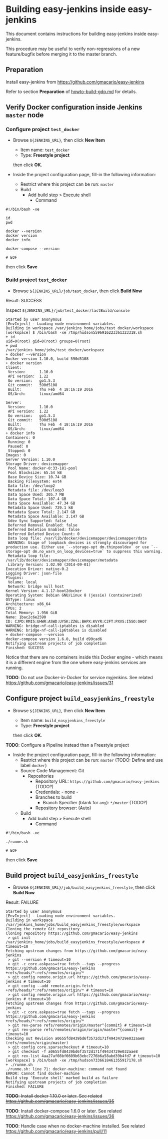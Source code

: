 # Building easy-jenkins inside easy-jenkins

This document contains instructions for building easy-jenkins inside easy-jenkins.

This procedure may be useful to verify non-regressions of a new feature/bugfix before merging it to the master branch.

## Preparation

Install easy-jenkins from https://github.com/gmacario/easy-jenkins

Refer to section **Preparation** of [howto-build-gdp.md](https://github.com/gmacario/easy-jenkins/blob/master/docs/howto-build-gdp.md) for details.

## Verify Docker configuration inside Jenkins `master` node

### Configure project `test_docker`

* Browse `${JENKINS_URL}`, then click **New Item**
  - Item name: `test_docker`
  - Type: **Freestyle project**

  then click **OK**.
  
* Inside the project configuration page, fill-in the following information:
  - Restrict where this project can be run: `master`
  - Build
    - Add build step > Execute shell
      - Command

```
#!/bin/bash -xe

id
pwd

docker --version
docker version
docker info

docker-compose --version

# EOF
```
  
  then click **Save**

### Build project `test_docker`

* Browse `${JENKINS_URL}/job/test_docker`, then click **Build Now**

Result: SUCCESS

Inspect `${JENKINS_URL}/job/test_docker/lastBuild/console`

```
Started by user anonymous
[EnvInject] - Loading node environment variables.
Building in workspace /var/jenkins_home/jobs/test_docker/workspace
[workspace] $ /bin/bash -xe /tmp/hudson5596916223361323318.sh
+ id
uid=0(root) gid=0(root) groups=0(root)
+ pwd
/var/jenkins_home/jobs/test_docker/workspace
+ docker --version
Docker version 1.10.0, build 590d5108
+ docker version
Client:
 Version:      1.10.0
 API version:  1.22
 Go version:   go1.5.3
 Git commit:   590d5108
 Built:        Thu Feb  4 18:16:19 2016
 OS/Arch:      linux/amd64

Server:
 Version:      1.10.0
 API version:  1.22
 Go version:   go1.5.3
 Git commit:   590d5108
 Built:        Thu Feb  4 18:16:19 2016
 OS/Arch:      linux/amd64
+ docker info
Containers: 0
 Running: 0
 Paused: 0
 Stopped: 0
Images: 0
Server Version: 1.10.0
Storage Driver: devicemapper
 Pool Name: docker-0:33-181-pool
 Pool Blocksize: 65.54 kB
 Base Device Size: 10.74 GB
 Backing Filesystem: ext4
 Data file: /dev/loop2
 Metadata file: /dev/loop3
 Data Space Used: 305.7 MB
 Data Space Total: 107.4 GB
 Data Space Available: 47.34 GB
 Metadata Space Used: 729.1 kB
 Metadata Space Total: 2.147 GB
 Metadata Space Available: 2.147 GB
 Udev Sync Supported: false
 Deferred Removal Enabled: false
 Deferred Deletion Enabled: false
 Deferred Deleted Device Count: 0
 Data loop file: /var/lib/docker/devicemapper/devicemapper/data
 WARNING: Usage of loopback devices is strongly discouraged for production use. Either use `--storage-opt dm.thinpooldev` or use `--storage-opt dm.no_warn_on_loop_devices=true` to suppress this warning.
 Metadata loop file: /var/lib/docker/devicemapper/devicemapper/metadata
 Library Version: 1.02.90 (2014-09-01)
Execution Driver: native-0.2
Logging Driver: json-file
Plugins: 
 Volume: local
 Network: bridge null host
Kernel Version: 4.1.17-boot2docker
Operating System: Debian GNU/Linux 8 (jessie) (containerized)
OSType: linux
Architecture: x86_64
CPUs: 2
Total Memory: 1.956 GiB
Name: 1bac2c6e2590
ID: CJPD:RMI5:UHWR:ASWD:UY5K:ZZ6L:BHPX:KVYR:C2FT:PXVS:I5SO:OHO7
WARNING: bridge-nf-call-iptables is disabled
WARNING: bridge-nf-call-ip6tables is disabled
+ docker-compose --version
docker-compose version 1.6.0, build d99cad6
Notifying upstream projects of job completion
Finished: SUCCESS
```

Notice that there are no containers inside this Docker engine - which means it is a different engine from the one where easy-jenkins services are running.

**TODO**: Do not use Docker-in-Docker for service myjenkins. See related https://github.com/gmacario/easy-jenkins/issues/31

## Configure project `build_easyjenkins_freestyle`

* Browse `${JENKINS_URL}`, then click **New Item**
  - Item name: `build_easyjenkins_freestyle`
  - Type: **Freestyle project**

  then click **OK**.
  
**TODO**: Configure a Pipeline instead than a Freestyle project
  
* Inside the project configuration page, fill-in the following information:
  - Restrict where this project can be run: `master` (TODO: Define and use label `docker`)
  - Source Code Management: Git
    - Repositories
      - Repository URL: `https://github.com/gmacario/easy-jenkins` (TODO?)
      - Credentials: - none -
      - Branches to build
        - Branch Specifier (blank for `any`): `*/master` (TODO?)
      - Repository browser: (Auto)
  - Build
    - Add build step > Execute shell
      - Command

```
#!/bin/bash -xe

./runme.sh

# EOF
```
  
  then click **Save**

## Build project `build_easyjenkins_freestyle`

<!-- (2016-02-07 11:28 CET) -->

* Browse `${JENKINS_URL}/job/build_easyjenkins_freestyle`, then click **Build Now**

Result: FAILURE

```
Started by user anonymous
[EnvInject] - Loading node environment variables.
Building in workspace /var/jenkins_home/jobs/build_easyjenkins_freestyle/workspace
Cloning the remote Git repository
Cloning repository https://github.com/gmacario/easy-jenkins
 > git init /var/jenkins_home/jobs/build_easyjenkins_freestyle/workspace # timeout=10
Fetching upstream changes from https://github.com/gmacario/easy-jenkins
 > git --version # timeout=10
 > git -c core.askpass=true fetch --tags --progress https://github.com/gmacario/easy-jenkins +refs/heads/*:refs/remotes/origin/*
 > git config remote.origin.url https://github.com/gmacario/easy-jenkins # timeout=10
 > git config --add remote.origin.fetch +refs/heads/*:refs/remotes/origin/* # timeout=10
 > git config remote.origin.url https://github.com/gmacario/easy-jenkins # timeout=10
Fetching upstream changes from https://github.com/gmacario/easy-jenkins
 > git -c core.askpass=true fetch --tags --progress https://github.com/gmacario/easy-jenkins +refs/heads/*:refs/remotes/origin/*
 > git rev-parse refs/remotes/origin/master^{commit} # timeout=10
 > git rev-parse refs/remotes/origin/origin/master^{commit} # timeout=10
Checking out Revision a0655fd8439bd6f3572d171f49434729e032aae8 (refs/remotes/origin/master)
 > git config core.sparsecheckout # timeout=10
 > git checkout -f a0655fd8439bd6f3572d171f49434729e032aae8
 > git rev-list 4aa27af08bf6609b63ebc7276b6a58abd39b4fd7 # timeout=10
[workspace] $ /bin/bash -xe /tmp/hudson7336618461355917178.sh
+ ./runme.sh
./runme.sh: line 71: docker-machine: command not found
ERROR: Cannot find docker-machine
Build step 'Execute shell' marked build as failure
Notifying upstream projects of job completion
Finished: FAILURE
```

~~**TODO**: Install docker 1.10.0 or later. See related https://github.com/gmacario/easy-jenkins/issues/35~~

**TODO**: Install docker-compose 1.6.0 or later. See related https://github.com/gmacario/easy-jenkins/issues/36

**TODO**: Handle case when no docker-machine installed. See related https://github.com/gmacario/easy-jenkins/pull/11

<!-- EOF -->
